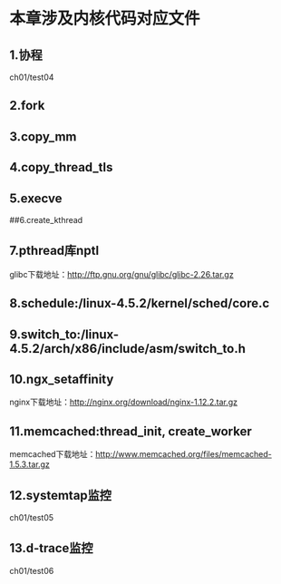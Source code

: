 # 本章涉及内核代码对应文件


## 1.协程

ch01/test04

## 2.fork

## 3.copy_mm

## 4.copy_thread_tls

## 5.execve

##6.create_kthread

## 7.pthread库nptl

glibc下载地址：http://ftp.gnu.org/gnu/glibc/glibc-2.26.tar.gz

## 8.schedule:/linux-4.5.2/kernel/sched/core.c

## 9.switch_to:/linux-4.5.2/arch/x86/include/asm/switch_to.h

## 10.ngx_setaffinity

nginx下载地址：http://nginx.org/download/nginx-1.12.2.tar.gz

## 11.memcached:thread_init, create_worker

memcached下载地址：http://www.memcached.org/files/memcached-1.5.3.tar.gz


## 12.systemtap监控

ch01/test05

## 13.d-trace监控

ch01/test06